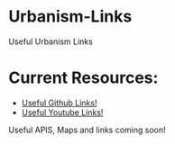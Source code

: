 # Urbanism-Links
Useful Urbanism Links


# Current Resources:
 - [Useful Github Links!](https://github.com/Simha-Kalimipalli/Urbanism-Links/blob/main/Github/Github_Urbanism_Links.md)
 - [Useful Youtube Links!](https://github.com/Simha-Kalimipalli/Urbanism-Links/blob/main/Youtube/Youtube_Urbanism_Links.md)

Useful APIS, Maps and links coming soon!
